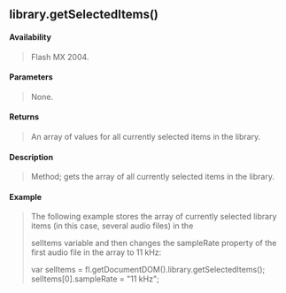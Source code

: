 ## library.getSelectedItems()

#### Availability

> Flash MX 2004.

#### Parameters

> None.

#### Returns

> An array of values for all currently selected items in the library.

#### Description

> Method; gets the array of all currently selected items in the library.

#### Example

> The following example stores the array of currently selected library items (in this case, several audio files) in the
>
> selItems variable and then changes the sampleRate property of the first audio file in the array to 11 kHz:
>
> var selItems = fl.getDocumentDOM().library.getSelectedItems(); selItems\[0\].sampleRate = "11 kHz";
